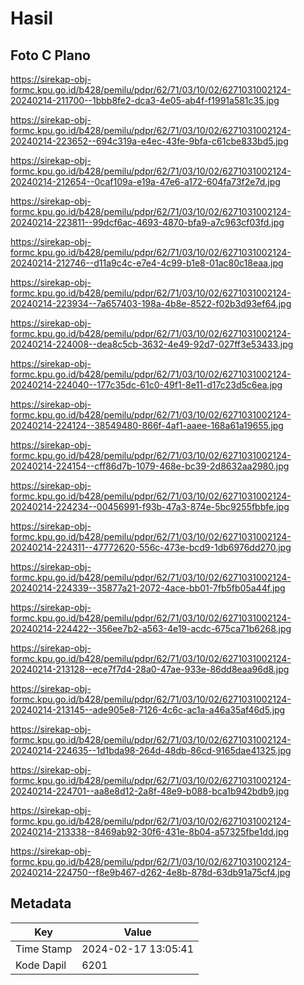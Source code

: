 # Hasil

## Foto C Plano

https://sirekap-obj-formc.kpu.go.id/b428/pemilu/pdpr/62/71/03/10/02/6271031002124-20240214-211700--1bbb8fe2-dca3-4e05-ab4f-f1991a581c35.jpg

https://sirekap-obj-formc.kpu.go.id/b428/pemilu/pdpr/62/71/03/10/02/6271031002124-20240214-223652--694c319a-e4ec-43fe-9bfa-c61cbe833bd5.jpg

https://sirekap-obj-formc.kpu.go.id/b428/pemilu/pdpr/62/71/03/10/02/6271031002124-20240214-212654--0caf109a-e19a-47e6-a172-604fa73f2e7d.jpg

https://sirekap-obj-formc.kpu.go.id/b428/pemilu/pdpr/62/71/03/10/02/6271031002124-20240214-223811--99dcf6ac-4693-4870-bfa9-a7c963cf03fd.jpg

https://sirekap-obj-formc.kpu.go.id/b428/pemilu/pdpr/62/71/03/10/02/6271031002124-20240214-212746--d11a9c4c-e7e4-4c99-b1e8-01ac80c18eaa.jpg

https://sirekap-obj-formc.kpu.go.id/b428/pemilu/pdpr/62/71/03/10/02/6271031002124-20240214-223934--7a657403-198a-4b8e-8522-f02b3d93ef64.jpg

https://sirekap-obj-formc.kpu.go.id/b428/pemilu/pdpr/62/71/03/10/02/6271031002124-20240214-224008--dea8c5cb-3632-4e49-92d7-027ff3e53433.jpg

https://sirekap-obj-formc.kpu.go.id/b428/pemilu/pdpr/62/71/03/10/02/6271031002124-20240214-224040--177c35dc-61c0-49f1-8e11-d17c23d5c6ea.jpg

https://sirekap-obj-formc.kpu.go.id/b428/pemilu/pdpr/62/71/03/10/02/6271031002124-20240214-224124--38549480-866f-4af1-aaee-168a61a19655.jpg

https://sirekap-obj-formc.kpu.go.id/b428/pemilu/pdpr/62/71/03/10/02/6271031002124-20240214-224154--cff86d7b-1079-468e-bc39-2d8632aa2980.jpg

https://sirekap-obj-formc.kpu.go.id/b428/pemilu/pdpr/62/71/03/10/02/6271031002124-20240214-224234--00456991-f93b-47a3-874e-5bc9255fbbfe.jpg

https://sirekap-obj-formc.kpu.go.id/b428/pemilu/pdpr/62/71/03/10/02/6271031002124-20240214-224311--47772620-556c-473e-bcd9-1db6976dd270.jpg

https://sirekap-obj-formc.kpu.go.id/b428/pemilu/pdpr/62/71/03/10/02/6271031002124-20240214-224339--35877a21-2072-4ace-bb01-7fb5fb05a44f.jpg

https://sirekap-obj-formc.kpu.go.id/b428/pemilu/pdpr/62/71/03/10/02/6271031002124-20240214-224422--356ee7b2-a563-4e19-acdc-675ca71b6268.jpg

https://sirekap-obj-formc.kpu.go.id/b428/pemilu/pdpr/62/71/03/10/02/6271031002124-20240214-213128--ece7f7d4-28a0-47ae-933e-86dd8eaa96d8.jpg

https://sirekap-obj-formc.kpu.go.id/b428/pemilu/pdpr/62/71/03/10/02/6271031002124-20240214-213145--ade905e8-7126-4c6c-ac1a-a46a35af46d5.jpg

https://sirekap-obj-formc.kpu.go.id/b428/pemilu/pdpr/62/71/03/10/02/6271031002124-20240214-224635--1d1bda98-264d-48db-86cd-9165dae41325.jpg

https://sirekap-obj-formc.kpu.go.id/b428/pemilu/pdpr/62/71/03/10/02/6271031002124-20240214-224701--aa8e8d12-2a8f-48e9-b088-bca1b942bdb9.jpg

https://sirekap-obj-formc.kpu.go.id/b428/pemilu/pdpr/62/71/03/10/02/6271031002124-20240214-213338--8469ab92-30f6-431e-8b04-a57325fbe1dd.jpg

https://sirekap-obj-formc.kpu.go.id/b428/pemilu/pdpr/62/71/03/10/02/6271031002124-20240214-224750--f8e9b467-d262-4e8b-878d-63db91a75cf4.jpg


## Metadata

| Key        | Value               |
| ---------- | ------------------- |
| Time Stamp | 2024-02-17 13:05:41 |
| Kode Dapil | 6201                |



